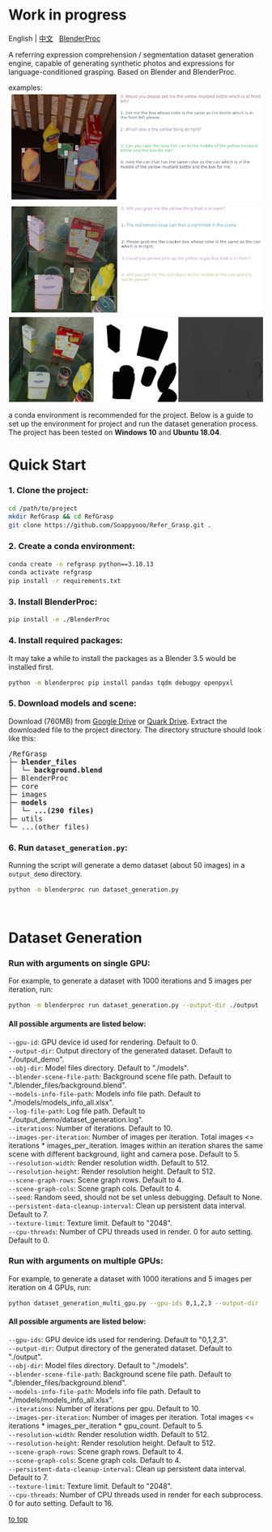 <a id="top"></a>
# Work in progress
English | [中文](readme_zh.md) &nbsp;
[BlenderProc](https://github.com/DLR-RM/BlenderProc)

A referring expression comprehension / segmentation dataset generation engine,  capable of generating synthetic photos and expressions for language-conditioned grasping. Based on Blender and BlenderProc.

examples:  
![fig1](/images/fig1.jpg "fig1")
![fig2](/images/fig2.jpg "fig2")
![fig3](/images/fig3.png "fig3")

a conda environment is recommended for the project. Below is a guide to set up the environment for project and run the dataset generation process. The project has been tested on **Windows 10** and **Ubuntu 18.04**.
# Quick Start
### 1. Clone the project:
```bash
cd /path/to/project
mkdir RefGrasp && cd RefGrasp
git clone https://github.com/Soappyooo/Refer_Grasp.git .
```
### 2. Create a conda environment:
```bash
conda create -n refgrasp python==3.10.13
conda activate refgrasp
pip install -r requirements.txt
```
### 3. Install BlenderProc:
```bash
pip install -e ./BlenderProc
```
### 4. Install required packages:
It may take a while to install the packages as a Blender 3.5 would be installed first.
```bash
python -m blenderproc pip install pandas tqdm debugpy openpyxl
```
### 5. Download models and scene:
Download (760MB) from [Google Drive](https://drive.google.com/file/d/1tDshqp_SNw9SoH4jtoeFkZu8dhrZSY12/view?usp=sharing) or [Quark Drive](https://pan.quark.cn/s/d94083a37db0). Extract the downloaded file to the project directory. The directory structure should look like this:
<pre>
/RefGrasp  
├─ <b>blender_files</b>
│  └─ <b>background.blend</b>
├─ BlenderProc  
├─ core  
├─ images 
├─ <b>models</b> 
│  └─ <b>...(290 files)</b>
├─ utils
└─ ...(other files)  
</pre>

### 6. Run `dataset_generation.py`:
Running the script will generate a demo dataset (about 50 images) in a `output_demo` directory.
```bash
python -m blenderproc run dataset_generation.py
```
<br>

# Dataset Generation
### Run with arguments on single GPU:
For example, to generate a dataset with 1000 iterations and 5 images per iteration, run:
```bash
python -m blenderproc run dataset_generation.py --output-dir ./output --iterations 1000 --images-per-iteration 5
```
#### All possible arguments are listed below:  
`--gpu-id`: GPU device id used for rendering. Default to 0.  
`--output-dir`: Output directory of the generated dataset. Default to "./output_demo".  
`--obj-dir`: Model files directory. Default to "./models".  
`--blender-scene-file-path`: Background scene file path. Default to "./blender_files/background.blend".  
`--models-info-file-path`: Models info file path. Default to "./models/models_info_all.xlsx".  
`--log-file-path`: Log file path. Default to "./output_demo/dataset_generation.log".  
`--iterations`: Number of iterations. Default to 10.  
`--images-per-iteration`: Number of images per iteration. Total images <= iterations * images_per_iteration. Images within an iteration shares the same scene with different background, light and camera pose. Default to 5.  
`--resolution-width`: Render resolution width. Default to 512.  
`--resolution-height`: Render resolution height. Default to 512.  
`--scene-graph-rows`: Scene graph rows. Default to 4.  
`--scene-graph-cols`: Scene graph cols. Default to 4.  
`--seed`: Random seed, should not be set unless debugging. Default to None.  
`--persistent-data-cleanup-interval`: Clean up persistent data interval. Default to 7.  
`--texture-limit`: Texture limit. Default to "2048".  
`--cpu-threads`: Number of CPU threads used in render. 0 for auto setting. Default to 0.  

### Run with arguments on multiple GPUs:
For example, to generate a dataset with 1000 iterations and 5 images per iteration on 4 GPUs, run:
```bash
python dataset_generation_multi_gpu.py --gpu-ids 0,1,2,3 --output-dir ./output --iteration 1000 --images-per-iteration 5
```
#### All possible arguments are listed below: 
`--gpu-ids`: GPU device ids used for rendering. Default to "0,1,2,3".  
`--output-dir`: Output directory of the generated dataset. Default to "./output".  
`--obj-dir`: Model files directory. Default to "./models".  
`--blender-scene-file-path`: Background scene file path. Default to "./blender_files/background.blend".  
`--models-info-file-path`: Models info file path. Default to "./models/models_info_all.xlsx".   
`--iterations`: Number of iterations per gpu. Default to 10.  
`--images-per-iteration`: Number of images per iteration. Total images <= iterations * images_per_iteration * gpu_count. Default to 5.  
`--resolution-width`: Render resolution width. Default to 512.  
`--resolution-height`: Render resolution height. Default to 512.  
`--scene-graph-rows`: Scene graph rows. Default to 4.  
`--scene-graph-cols`: Scene graph cols. Default to 4.   
`--persistent-data-cleanup-interval`: Clean up persistent data interval. Default to 7.  
`--texture-limit`: Texture limit. Default to "2048".  
`--cpu-threads`: Number of CPU threads used in render for each subprocess. 0 for auto setting. Default to 16. 


[to top](#top)